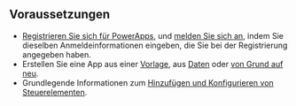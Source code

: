 ## <a name="prerequisites"></a>Voraussetzungen
* [Registrieren Sie sich für PowerApps](../maker/signup-for-powerapps.md), und [melden Sie sich an](https://web.powerapps.com/?utm_source=padocs&utm_medium=linkinadoc&utm_campaign=referralsfromdoc), indem Sie dieselben Anmeldeinformationen eingeben, die Sie bei der Registrierung angegeben haben.
* Erstellen Sie eine App aus einer [Vorlage](../maker/canvas-apps/get-started-test-drive.md), aus [Daten](../maker/canvas-apps/get-started-create-from-data.md) oder [von Grund auf neu](../maker/canvas-apps/get-started-create-from-blank.md).
* Grundlegende Informationen zum [Hinzufügen und Konfigurieren von Steuerelementen](../maker/canvas-apps/add-configure-controls.md).
